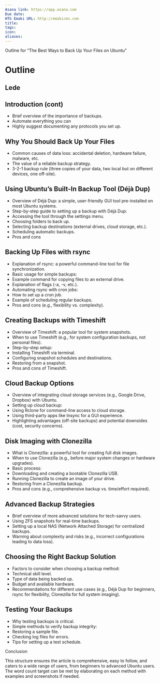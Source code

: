 ```yaml
---
Asana link: https://app.asana.com
Due date: 
HTG Emaki URL: http://emakicms.com
title: 
tags: 
icon: 
aliases:
---
```

Outline for “The Best Ways to Back Up Your Files on Ubuntu”

# Outline

## Lede

## Introduction (cont)
- Brief overview of the importance of backups.
- Automate everything you can
- Highly suggest documenting any protocols you set up.  

## Why You Should Back Up Your Files
- Common causes of data loss: accidental deletion, hardware failure, malware, etc.
- The value of a reliable backup strategy.
- 3-2-1 backup rule (three copies of your data, two local but on different devices, one off-site).

## Using Ubuntu’s Built-In Backup Tool (Déjà Dup)
- Overview of Déjà Dup: a simple, user-friendly GUI tool pre-installed on most Ubuntu systems.
- Step-by-step guide to setting up a backup with Déjà Dup:
- Accessing the tool through the settings menu.
- Choosing folders to back up.
- Selecting backup destinations (external drives, cloud storage, etc.).
- Scheduling automatic backups.
- Pros and cons

## Backing Up Files with rsync
- Explanation of rsync: a powerful command-line tool for file synchronization.
- Basic usage for simple backups:
- Example command for copying files to an external drive.
- Explanation of flags (-a, -v, etc.).
- Automating rsync with cron jobs:
- How to set up a cron job.
- Example of scheduling regular backups.
- Pros and cons (e.g., flexibility vs. complexity).

## Creating Backups with Timeshift
- Overview of Timeshift: a popular tool for system snapshots.
- When to use Timeshift (e.g., for system configuration backups, not personal files).
- Step-by-step setup:
- Installing Timeshift via terminal.
- Configuring snapshot schedules and destinations.
- Restoring from a snapshot.
- Pros and cons of Timeshift.

## Cloud Backup Options
- Overview of integrating cloud storage services (e.g., Google Drive, Dropbox) with Ubuntu.
- Setting up cloud backup:
- Using Rclone for command-line access to cloud storage.
- Using third-party apps like Insync for a GUI experience.
- Highlighting advantages (off-site backups) and potential downsides (cost, security concerns).

## Disk Imaging with Clonezilla
- What is Clonezilla: a powerful tool for creating full disk images.
- When to use Clonezilla (e.g., before major system changes or hardware upgrades).
- Basic process:
- Downloading and creating a bootable Clonezilla USB.
- Running Clonezilla to create an image of your drive.
- Restoring from a Clonezilla backup.
- Pros and cons (e.g., comprehensive backup vs. time/effort required).

## Advanced Backup Strategies
- Brief overview of more advanced solutions for tech-savvy users.
- Using ZFS snapshots for real-time backups.
- Setting up a local NAS (Network Attached Storage) for centralized backups.
- Warning about complexity and risks (e.g., incorrect configurations leading to data loss).

## Choosing the Right Backup Solution
- Factors to consider when choosing a backup method:
- Technical skill level.
- Type of data being backed up.
- Budget and available hardware.
- Recommendations for different use cases (e.g., Déjà Dup for beginners, rsync for flexibility, Clonezilla for full system imaging).

## Testing Your Backups
- Why testing backups is critical.
- Simple methods to verify backup integrity:
- Restoring a sample file.
- Checking log files for errors.
- Tips for setting up a test schedule.

Conclusion

This structure ensures the article is comprehensive, easy to follow, and caters to a wide range of users, from beginners to advanced Ubuntu users. The word count target can be met by elaborating on each method with examples and screenshots if needed.